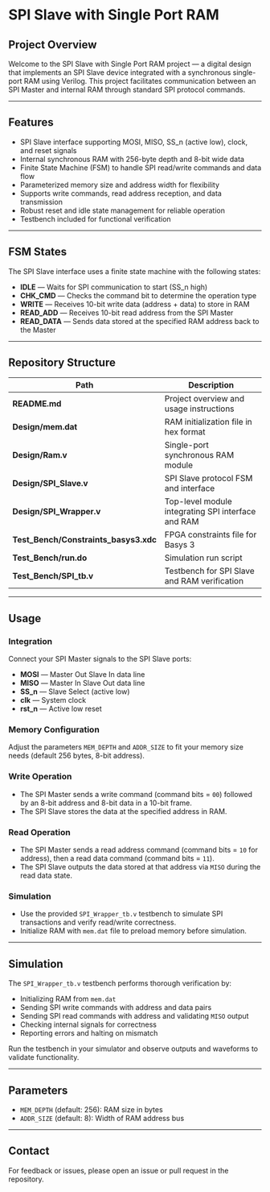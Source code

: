 # SPI Slave with Single Port RAM

## Project Overview

Welcome to the SPI Slave with Single Port RAM project — a digital design that implements an SPI Slave device integrated with a synchronous single-port RAM using Verilog. This project facilitates communication between an SPI Master and internal RAM through standard SPI protocol commands.

---

## Features

- SPI Slave interface supporting MOSI, MISO, SS_n (active low), clock, and reset signals  
- Internal synchronous RAM with 256-byte depth and 8-bit wide data  
- Finite State Machine (FSM) to handle SPI read/write commands and data flow  
- Parameterized memory size and address width for flexibility  
- Supports write commands, read address reception, and data transmission  
- Robust reset and idle state management for reliable operation  
- Testbench included for functional verification  

---

## FSM States

The SPI Slave interface uses a finite state machine with the following states:

- **IDLE** — Waits for SPI communication to start (SS_n high)  
- **CHK_CMD** — Checks the command bit to determine the operation type  
- **WRITE** — Receives 10-bit write data (address + data) to store in RAM  
- **READ_ADD** — Receives 10-bit read address from the SPI Master  
- **READ_DATA** — Sends data stored at the specified RAM address back to the Master  

---

## Repository Structure

| Path | Description |
|------|-------------|
| **README.md** | Project overview and usage instructions |
| **Design/mem.dat** | RAM initialization file in hex format |
| **Design/Ram.v** | Single-port synchronous RAM module |
| **Design/SPI_Slave.v** | SPI Slave protocol FSM and interface |
| **Design/SPI_Wrapper.v** | Top-level module integrating SPI interface and RAM |
| **Test_Bench/Constraints_basys3.xdc** | FPGA constraints file for Basys 3 |
| **Test_Bench/run.do** | Simulation run script |
| **Test_Bench/SPI_tb.v** | Testbench for SPI Slave and RAM verification |

---

## Usage

### Integration

Connect your SPI Master signals to the SPI Slave ports:

- **MOSI** — Master Out Slave In data line  
- **MISO** — Master In Slave Out data line  
- **SS_n** — Slave Select (active low)  
- **clk** — System clock  
- **rst_n** — Active low reset  

### Memory Configuration

Adjust the parameters `MEM_DEPTH` and `ADDR_SIZE` to fit your memory size needs (default 256 bytes, 8-bit address).

### Write Operation

- The SPI Master sends a write command (command bits = `00`) followed by an 8-bit address and 8-bit data in a 10-bit frame.  
- The SPI Slave stores the data at the specified address in RAM.

### Read Operation

- The SPI Master sends a read address command (command bits = `10` for address), then a read data command (command bits = `11`).  
- The SPI Slave outputs the data stored at that address via `MISO` during the read data state.

### Simulation

- Use the provided `SPI_Wrapper_tb.v` testbench to simulate SPI transactions and verify read/write correctness.  
- Initialize RAM with `mem.dat` file to preload memory before simulation.

---

## Simulation

The `SPI_Wrapper_tb.v` testbench performs thorough verification by:

- Initializing RAM from `mem.dat`  
- Sending SPI write commands with address and data pairs  
- Sending SPI read commands with address and validating `MISO` output  
- Checking internal signals for correctness  
- Reporting errors and halting on mismatch  

Run the testbench in your simulator and observe outputs and waveforms to validate functionality.

---

## Parameters

- `MEM_DEPTH` (default: 256): RAM size in bytes  
- `ADDR_SIZE` (default: 8): Width of RAM address bus  

---

## Contact

For feedback or issues, please open an issue or pull request in the repository.

